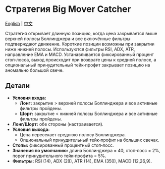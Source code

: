 # Стратегия Big Mover Catcher
[English](README.md) | [中文](README_cn.md)

Стратегия открывает длинную позицию, когда цена закрывается выше верхней полосы Боллинджера и все включённые фильтры подтверждают движение. Короткие позиции возможны при закрытии ниже нижней полосы. Используются фильтры RSI, ADX, ATR, направление EMA и MACD. Устанавливается фиксированный процент стоп‑лосса, выход происходит при возврате цены к средней полосе, а опциональный принудительный тейк‑профит закрывает позицию на аномально большой свече.

## Детали
- **Условия входа:**
  - **Лонг:** закрытие > верхней полосы Боллинджера и все активные фильтры пройдены.
  - **Шорт:** закрытие < нижней полосы Боллинджера и все активные фильтры пройдены.
- **Лонг/Шорт:** обе стороны (настраивается).
- **Условия выхода:**
  - Цена пересекает среднюю полосу Боллинджера.
  - Опциональный принудительный тейк‑профит на больших свечах.
- **Стопы:** фиксированный процентный стоп‑лосс.
- **Значения по умолчанию:** длина Боллинджера = 40, стоп‑лосс = 2%, порог принудительного тейк‑профита = 5%.
- **Фильтры:** RSI (14), ADX (28), ATR (14), EMA (350), MACD (12,26,9).
